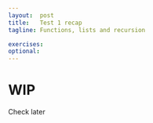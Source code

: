 ```yaml
---
layout:  post
title:   Test 1 recap
tagline: Functions, lists and recursion

exercises:
optional:
---
```


# WIP
Check later
